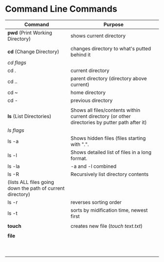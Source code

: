 # Command Line Commands
|**Command**|**Purpose**|
|---|---|
|**pwd** (Print Working Directory)|shows current directory|
||
|**cd** (Change Directory)|changes directory to what's putted behind it|
|*cd flags*|
|cd .|current directory|
|cd ..|parent directory (directory above current)|
|cd ~|home directory|
|cd -|previous directory|
||
|**ls** (List Directories)|Shows all files/contents within current directory (or other directories by putter path after it)|
|*ls flags*|
|ls -a|Shows hidden files (files starting with ".".|
|ls -l|Shows detailed list of files in a long format.|
|ls -la|-a and -l combined|
|ls -R|Recursively list directory contents
(lists ALL files going down the path of current directory)|
|ls -r|reverses sorting order|
|ls -t|sorts by midification time, newest first|
||
|**touch**|creates new file (*touch text.txt*)|
||
|**file**||
|||
|||
|||
|||
|||
|||
|||
|||
|||











